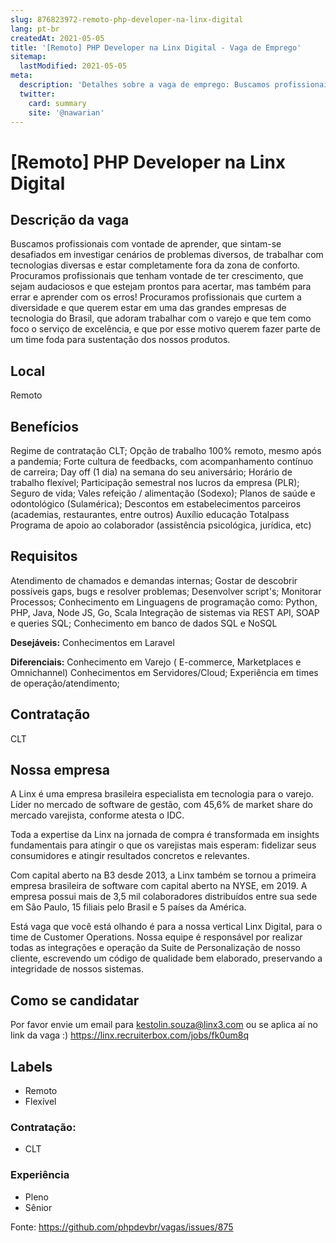 ```yaml
---
slug: 876823972-remoto-php-developer-na-linx-digital
lang: pt-br
createdAt: 2021-05-05
title: '[Remoto] PHP Developer na Linx Digital - Vaga de Emprego'
sitemap:
  lastModified: 2021-05-05
meta:
  description: 'Detalhes sobre a vaga de emprego: Buscamos profissionais com vontade de aprender, que sintam-se desafiados em investigar cenários de problemas diversos, de trabalhar com tecnologias diversas e estar completamente fora da zona de conforto. Procuramos profissionais que tenham vontade de ter crescimento, que sejam audaciosos e que estejam prontos para acertar, mas também para errar e aprender com os erros! Procuramos profissionais que curtem a diversidade e que querem estar em uma das grandes empresas de tecnologia do Brasil, que adoram trabalhar com o varejo e que tem como foco o serviço de excelência, e que por esse motivo querem fazer parte de um time foda para sustentação dos nossos produtos.'
  twitter:
    card: summary
    site: '@nawarian'
---
```


# [Remoto] PHP Developer na Linx Digital

## Descrição da vaga

Buscamos profissionais com vontade de aprender, que sintam-se desafiados em investigar cenários de problemas diversos, de trabalhar com tecnologias diversas e estar completamente fora da zona de conforto. Procuramos profissionais que tenham vontade de ter crescimento, que sejam audaciosos e que estejam prontos para acertar, mas também para errar e aprender com os erros! Procuramos profissionais que curtem a diversidade e que querem estar em uma das grandes empresas de tecnologia do Brasil, que adoram trabalhar com o varejo e que tem como foco o serviço de excelência, e que por esse motivo querem fazer parte de um time foda para sustentação dos nossos produtos.
 
## Local

Remoto 

## Benefícios

Regime de contratação CLT;
Opção de trabalho 100% remoto, mesmo após a pandemia;
Forte cultura de feedbacks, com acompanhamento contínuo de carreira;
Day off (1 dia) na semana do seu aniversário;
Horário de trabalho flexível;
Participação semestral nos lucros da empresa (PLR);
Seguro de vida;
Vales refeição / alimentação (Sodexo);
Planos de saúde e odontológico (Sulamérica);
Descontos em estabelecimentos parceiros (academias, restaurantes, entre outros)
Auxílio educação
Totalpass
Programa de apoio ao colaborador (assistência psicológica, jurídica, etc)


## Requisitos
Atendimento de chamados e demandas internas;
Gostar de descobrir possíveis gaps, bugs e resolver problemas;
Desenvolver script's;
Monitorar Processos;
Conhecimento em Linguagens de programação como: Python, PHP, Java, Node JS, Go, Scala
Integração de sistemas via REST API, SOAP e queries SQL;
Conhecimento em banco de dados SQL e NoSQL

**Desejáveis:**
Conhecimentos em Laravel

**Diferenciais:**
Conhecimento em Varejo ( E-commerce, Marketplaces  e  Omnichannel)
Conhecimentos em Servidores/Cloud;
Experiência em times de operação/atendimento;

## Contratação

CLT

## Nossa empresa

A Linx é uma empresa brasileira especialista em tecnologia para o varejo. Líder no mercado de software de gestão, com 45,6% de market share do mercado varejista, conforme atesta o IDC.

Toda a expertise da Linx na jornada de compra é transformada em insights fundamentais para atingir o que os varejistas mais esperam: fidelizar seus consumidores e atingir resultados concretos e relevantes.

Com capital aberto na B3 desde 2013, a Linx também se tornou a primeira empresa brasileira de software com capital aberto na NYSE, em 2019. A empresa possui mais de 3,5 mil colaboradores distribuídos entre sua sede em São Paulo, 15 filiais pelo Brasil e 5 países da América.

Está vaga que você está olhando é para a nossa vertical Linx Digital, para o time de Customer Operations. Nossa equipe é responsável por realizar todas as integrações e operação da Suite de Personalização de nosso cliente, escrevendo um código de qualidade bem elaborado, preservando a integridade de nossos sistemas. 

## Como se candidatar

Por favor envie um email para kestolin.souza@linx3.com ou se aplica aí no link da vaga :)
https://linx.recruiterbox.com/jobs/fk0um8q

## Labels
- Remoto
- Flexível

### Contratação:
- CLT

### Experiência
- Pleno
- Sênior


Fonte: https://github.com/phpdevbr/vagas/issues/875